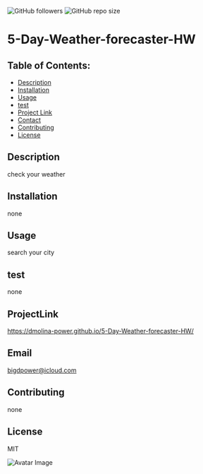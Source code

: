 
  
  ![GitHub followers](https://img.shields.io/github/followers/dmolina-power) 
  ![GitHub repo size](https://img.shields.io/github/repo-size/dmolina-power/5-Day-Weather-forecaster-HW) 
  
  
  
# 5-Day-Weather-forecaster-HW

## Table of Contents:
 * [Description](#description)
 * [Installation](#installation)
 * [Usage](#usage)
 * [test](#test)
 * [Project Link](#projectLink)
 * [Contact](#email) 
 * [Contributing](#contributing)
 * [License](#license)
 
 ## Description
 check your weather

 ## Installation
 none

 ## Usage
 search your city 

 ## test
 none

 ## ProjectLink
 https://dmolina-power.github.io/5-Day-Weather-forecaster-HW/

 ## Email
 bigdpower@icloud.com

 

 ## Contributing
 none

 ## License
 MIT


 ![Avatar Image](https://avatars0.githubusercontent.com/u/62960620?v=4)
 